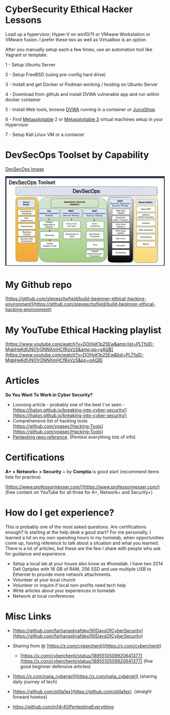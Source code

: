 # **CyberSecurity Ethical Hacker Lessons**

Load up a hypervisor; Hyper-V on win10/11 or VMware Workstation or VMware fusion.   I prefer these two as well as Virtualbox is an option.

After you manually setup each a few times, use an automation tool like Vagrant or template.

 1 - Setup Ubuntu Server

 2 - Setup FreeBSD (using pre-config hard
drive)

 3 - Install and get Docker or Podman working / hosting on Ubuntu Server

 4 - Download from github and install DVWA vulnerable app and run within docker container

 5 - Install Web tools, browse [DVWA](https://github.com/digininja/DVWA) running in a container or [JuiceShop](https://github.com/juice-shop/juice-shop)

 6 - Find [Metasploitable](https://docs.rapid7.com/metasploit/metasploitable-2/) 2 or [Metasploitable 3](https://github.com/rapid7/metasploitable3) virtual machines setup in your Hypervisor

 7 - Setup Kali Linux VM or a container

# DevSecOps Toolset by Capability

[DevSecOps Image](https://github.com/steveschofield/build-beginner-ethical-hacking-environment/blob/main/cybersecurity-mentoring-notes/image/README/1740086647034.png "Open Source tools")

![1740087028400](image/README/1740087028400.png)

# **My Github repo**

[https://github.com/steveschofield/build-beginner-ethical-hacking-environment](https://github.com/steveschofield/build-beginner-ethical-hacking-environment)

# **My YouTube Ethical Hacking playlist**

[https://www.youtube.com/watch?v=DOHsK1p25Ew&amp;list=PLTfslD-MgbHeKdfJN01rONNXmHCfRsVzS&amp;pp=gAQB](https://www.youtube.com/watch?v=DOHsK1p25Ew&list=PLTfslD-MgbHeKdfJN01rONNXmHCfRsVzS&pp=gAQB)

# **Articles**

**So You Want To Work in Cyber Security?**

* Loooong article - probably one of the best I've seen - [https://jhalon.github.io/breaking-into-cyber-security/](https://jhalon.github.io/breaking-into-cyber-security/)
* Comprehensive list of hacking tools [https://github.com/yogsec/Hacking-Tools](https://github.com/yogsec/Hacking-Tools)
* [Pentesting repo reference](https://github.com/m14r41/PentestingEverything). (Pentest everything lots of info)

# Certifications

**A+ > Network+ > Security** + by **Comptia** is good start
(recommend items liste for practice)

[https://www.professormesser.com/](https://www.professormesser.com/) (free content on YouTube for all three for A+, Network+ and Security+)

# How do I get experience?

This is probably one of the most asked questions.  Are certifications enough?  Is starting at the help desk a good start?   For me personally, I learned a lot on my own spending hours in my homelab, when opportunities come up, having reference to talk about a situation and what you learned.  There is a lot of articles, but these are the few I share with people who ask for guidance and experience.

* Setup a local lab at your house also know as #homelab.   I have two 2014 Dell Optiplex with 16 GB of RAM, 256 SSD and use multiple USB to Ethernet to provide more network attachments.
* Volunteer at your local church
* Volunteer or inquire if local non-profits need tech help
* Write articles about your experiences in homelab
* Network at local conferences

# Misc Links

* [https://github.com/farhanashrafdev/90DaysOfCyberSecurity](https://github.com/farhanashrafdev/90DaysOfCyberSecurity)
* Sharing from @ [https://x.com/cyberchenti](https://x.com/cyberchenti)

  * [https://x.com/cyberchenti/status/1895510509920641377](https://x.com/cyberchenti/status/1895510509920641377) (five good beginner defensive articles)
* [https://x.com/naija_cybergirl](https://x.com/naija_cybergirl) (sharing daily journey of tech)
* [https://github.com/stilla1ex](https://github.com/stilla1ex). (straight forward howtos)
* https://github.com/m14r41/PentestingEverything
